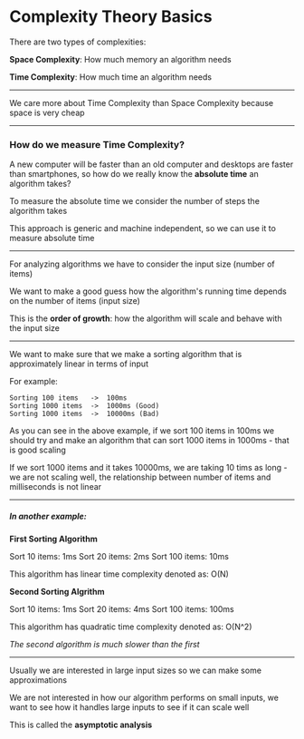 # Complexity Theory Basics

There are two types of complexities:

**Space Complexity**: How much memory an algorithm needs

**Time Complexity**: How much time an algorithm needs

***

We care more about Time Complexity than Space Complexity because space is very cheap

***

### How do we measure Time Complexity?

A new computer will be faster than an old computer and desktops are faster than smartphones, so how do we really know the **absolute time** an algorithm takes?

To measure the absolute time we consider the number of steps the algorithm takes

This approach is generic and machine independent, so we can use it to measure absolute time

***

For analyzing algorithms we have to consider the input size (number of items)

We want to make a good guess how the algorithm's running time depends on the number of items (input size)

This is the **order of growth**: how the algorithm will scale and behave with the input size

***

We want to make sure that we make a sorting algorithm that is approximately linear in terms of input

For example:

```
Sorting 100 items   ->  100ms
Sorting 1000 items  ->  1000ms (Good)
Sorting 1000 items  ->  10000ms (Bad)
```

As you can see in the above example, if we sort 100 items in 100ms we should try and make an algorithm that can sort 1000 items in 1000ms - that is good scaling

If we sort 1000 items and it takes 10000ms, we are taking 10 tims as long - we are not scaling well, the relationship between number of items and milliseconds is not linear

***

##### In another example:

**First Sorting Algorithm**

Sort 10 items: 1ms
Sort 20 items: 2ms
Sort 100 items: 10ms

This algorithm has linear time complexity denoted as: O(N)

**Second Sorting Algrithm**

Sort 10 items: 1ms
Sort 20 items: 4ms
Sort 100 items: 100ms

This algorithm has quadratic time complexity denoted as: O(N^2)

*The second algorithm is much slower than the first*

***

Usually we are interested in large input sizes so we can make some approximations

We are not interested in how our algorithm performs on small inputs, we want to see how it handles large inputs to see if it can scale well

This is called the **asymptotic analysis**
